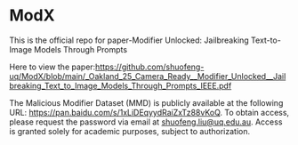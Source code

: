 # ModX
This is the official repo for paper-Modifier Unlocked: Jailbreaking Text-to-Image Models Through Prompts

Here to view the paper:https://github.com/shuofeng-uq/ModX/blob/main/_Oakland_25_Camera_Ready__Modifier_Unlocked__Jailbreaking_Text_to_Image_Models_Through_Prompts_IEEE.pdf

The Malicious Modifier Dataset (MMD) is publicly available at the following URL:
https://pan.baidu.com/s/1xLiDEqyydRaiZxTz88vKoQ.
To obtain access, please request the password via email at shuofeng.liu@uq.edu.au. Access is granted solely for academic purposes, subject to authorization.
